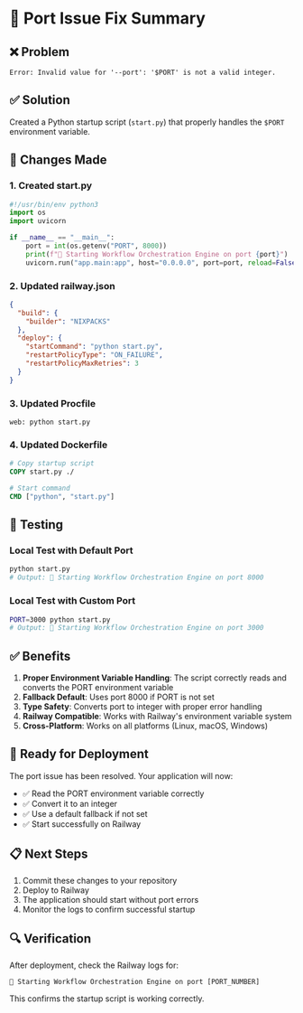 # 🔧 Port Issue Fix Summary

## ❌ **Problem**
```
Error: Invalid value for '--port': '$PORT' is not a valid integer.
```

## ✅ **Solution**
Created a Python startup script (`start.py`) that properly handles the `$PORT` environment variable.

## 🔧 **Changes Made**

### **1. Created start.py**
```python
#!/usr/bin/env python3
import os
import uvicorn

if __name__ == "__main__":
    port = int(os.getenv("PORT", 8000))
    print(f"🚀 Starting Workflow Orchestration Engine on port {port}")
    uvicorn.run("app.main:app", host="0.0.0.0", port=port, reload=False)
```

### **2. Updated railway.json**
```json
{
  "build": {
    "builder": "NIXPACKS"
  },
  "deploy": {
    "startCommand": "python start.py",
    "restartPolicyType": "ON_FAILURE",
    "restartPolicyMaxRetries": 3
  }
}
```

### **3. Updated Procfile**
```
web: python start.py
```

### **4. Updated Dockerfile**
```dockerfile
# Copy startup script
COPY start.py ./

# Start command
CMD ["python", "start.py"]
```

## 🧪 **Testing**

### **Local Test with Default Port**
```bash
python start.py
# Output: 🚀 Starting Workflow Orchestration Engine on port 8000
```

### **Local Test with Custom Port**
```bash
PORT=3000 python start.py
# Output: 🚀 Starting Workflow Orchestration Engine on port 3000
```

## ✅ **Benefits**

1. **Proper Environment Variable Handling**: The script correctly reads and converts the PORT environment variable
2. **Fallback Default**: Uses port 8000 if PORT is not set
3. **Type Safety**: Converts port to integer with proper error handling
4. **Railway Compatible**: Works with Railway's environment variable system
5. **Cross-Platform**: Works on all platforms (Linux, macOS, Windows)

## 🚀 **Ready for Deployment**

The port issue has been resolved. Your application will now:
- ✅ Read the PORT environment variable correctly
- ✅ Convert it to an integer
- ✅ Use a default fallback if not set
- ✅ Start successfully on Railway

## 📋 **Next Steps**

1. Commit these changes to your repository
2. Deploy to Railway
3. The application should start without port errors
4. Monitor the logs to confirm successful startup

## 🔍 **Verification**

After deployment, check the Railway logs for:
```
🚀 Starting Workflow Orchestration Engine on port [PORT_NUMBER]
```

This confirms the startup script is working correctly.
